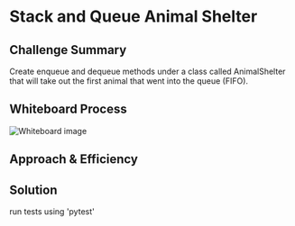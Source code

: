 # Stack and Queue Animal Shelter

## Challenge Summary

Create enqueue and dequeue methods under a class called AnimalShelter that will take out the first animal that went into the queue (FIFO).

## Whiteboard Process

![Whiteboard image](./)

## Approach & Efficiency

<!-- What approach did you take? Why? What is the Big O space/time for this approach? -->

## Solution

run tests using 'pytest'
